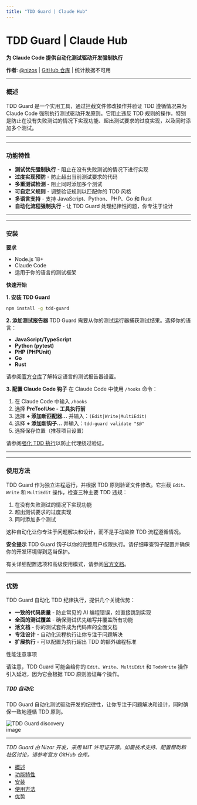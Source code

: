 ```yaml
---
title: "TDD Guard | Claude Hub"
---
```


# TDD Guard | Claude Hub

**为 Claude Code 提供自动化测试驱动开发强制执行**

**作者**: [@nizos](https://github.com/nizos)  |  [GitHub 仓库](https://github.com/nizos/tdd-guard)  |  统计数据不可用

* * *

### 概述[​](#概述)

TDD Guard 是一个实用工具，通过拦截文件修改操作并验证 TDD 遵循情况来为 Claude Code 强制执行测试驱动开发原则。它阻止违反 TDD 规则的操作，特别是防止在没有失败测试的情况下实现功能、超出测试要求的过度实现，以及同时添加多个测试。

* * *

* * *

### 功能特性[​](#功能特性)

-   **测试优先强制执行** - 阻止在没有失败测试的情况下进行实现
-   **过度实现预防** - 防止超出当前测试要求的代码
-   **多重测试检测** - 阻止同时添加多个测试
-   **可自定义规则** - 调整验证规则以匹配你的 TDD 风格
-   **多语言支持** - 支持 JavaScript、Python、PHP、Go 和 Rust
-   **自动化流程强制执行** - 让 TDD Guard 处理纪律性问题，你专注于设计

* * *

* * *

### 安装[​](#安装)

**要求**

-   Node.js 18+
-   Claude Code
-   适用于你的语言的测试框架

**快速开始**

**1. 安装 TDD Guard**

```bash
npm install -g tdd-guard
```

**2. 添加测试报告器** TDD Guard 需要从你的测试运行器捕获测试结果。选择你的语言：

-   **JavaScript/TypeScript**
-   **Python (pytest)**
-   **PHP (PHPUnit)**
-   **Go**
-   **Rust**

请参阅[官方仓库](https://github.com/nizos/tdd-guard)了解特定语言的测试报告器设置。

**3. 配置 Claude Code 钩子** 在 Claude Code 中使用 `/hooks` 命令：

1.  在 Claude Code 中输入 `/hooks`
2.  选择 **PreToolUse - 工具执行前**
3.  选择 **+ 添加新匹配器...** 并输入：`(Edit|Write|MultiEdit)`
4.  选择 **+ 添加新钩子...** 并输入：`tdd-guard validate "$@"`
5.  选择保存位置（推荐项目设置）

请参阅[强化 TDD 执行](https://github.com/nizos/tdd-guard#hardened-tdd-enforcement)以防止代理绕过验证。

* * *

* * *

### 使用方法[​](#使用方法)

TDD Guard 作为独立进程运行，并根据 TDD 原则验证文件修改。它拦截 `Edit`、`Write` 和 `MultiEdit` 操作，检查三种主要 TDD 违规：

1.  在没有失败测试的情况下实现功能
2.  超出测试要求的过度实现
3.  同时添加多个测试

这种自动化让你专注于问题解决和设计，而不是手动监控 TDD 流程遵循情况。

**安全提示** TDD Guard 钩子以你的完整用户权限执行。请仔细审查钩子配置并确保你的开发环境得到适当保护。

有关详细配置选项和高级使用模式，请参阅[官方文档](https://github.com/nizos/tdd-guard/blob/main/README.md)。

* * *

### 优势[​](#优势)

TDD Guard 自动化 TDD 纪律执行，提供几个关键优势：

-   **一致的代码质量** - 防止常见的 AI 编程错误，如直接跳到实现
-   **全面的测试覆盖** - 确保测试优先编写并覆盖所有功能
-   **活文档** - 你的测试套件成为代码库的全面文档
-   **专注设计** - 自动化流程执行让你专注于问题解决
-   **扩展执行** - 可以配置为执行超出 TDD 的额外编程标准

性能注意事项

请注意，TDD Guard 可能会给你的 `Edit`、`Write`、`MultiEdit` 和 `TodoWrite` 操作引入延迟，因为它会根据 TDD 原则验证每个操作。

##### TDD 自动化

TDD Guard 自动化测试驱动开发的纪律性，让你专注于问题解决和设计，同时确保一致地遵循 TDD 原则。

<img src="/img/discovery/036_cl_orange.png" alt="TDD Guard discovery image" style="max-width: 165px; height: auto;" />

* * *

*TDD Guard 由 Nizar 开发，采用 MIT 许可证开源。如需技术支持、配置帮助和社区讨论，请参考官方 GitHub 仓库。*

-   [概述](#概述)
-   [功能特性](#功能特性)
-   [安装](#安装)
-   [使用方法](#使用方法)
-   [优势](#优势)